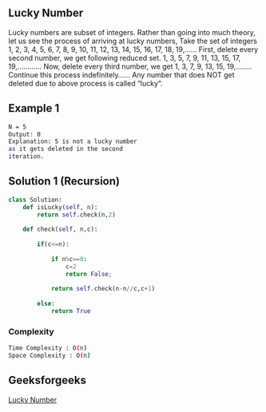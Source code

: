 ## Lucky Number
Lucky numbers are subset of integers. Rather than going into much theory, let us see the process of arriving at lucky numbers,
Take the set of integers
1, 2, 3, 4, 5, 6, 7, 8, 9, 10, 11, 12, 13, 14, 15, 16, 17, 18, 19,……
First, delete every second number, we get following reduced set.
1, 3, 5, 7, 9, 11, 13, 15, 17, 19,…………
Now, delete every third number, we get
1, 3, 7, 9, 13, 15, 19,….….
Continue this process indefinitely……
Any number that does NOT get deleted due to above process is called “lucky”.

## Example 1


```bash
N = 5
Output: 0
Explanation: 5 is not a lucky number 
as it gets deleted in the second 
iteration.

```

## Solution 1 (Recursion)

```Python
class Solution:
    def isLucky(self, n): 
        return self.check(n,2)
        
    def check(self, n,c):
        
        if(c<=n):
            
            if n%c==0:
                c=2
                return False;
            
            return self.check(n-n//c,c+1)
        
        else:
            return True
```
### Complexity
 
```bash
Time Complexity : O(n)
Space Complexity : O(n)
```

## Geeksforgeeks
[Lucky Number](https://practice.geeksforgeeks.org/problems/lucky-numbers2911/1)
